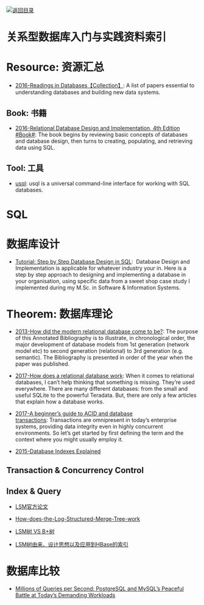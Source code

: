[![返回目录](https://parg.co/UGo)](https://parg.co/b4z) 
 
 


 


 


 




# 关系型数据库入门与实践资料索引


# Resource: 资源汇总

- [2016-Readings in Databases【Collection】](https://github.com/rxin/db-readings): A list of papers essential to understanding databases and building new data systems.


## Book: 书籍

- [2016-Relational Database Design and Implementation, 4th Edition #Book#](https://parg.co/bjE): The book begins by reviewing basic concepts of databases and database design, then turns to creating, populating, and retrieving data using SQL.


## Tool: 工具

- [usql](https://github.com/knq/usql): usql is a universal command-line interface for working with SQL databases.




# SQL




# 数据库设计



- [Tutorial: Step by Step Database Design in SQL](https://www.linkedin.com/pulse/tutorial-step-database-design-sql-david-mccaldin):  Database Design and Implementation is applicable for whatever industry your in. Here is a step by step approach to designing and implementing a database in your organisation, using specific data from a sweet shop case study I implemented during my M.Sc. in Software & Information Systems.


# Theorem: 数据库理论

- [2013-How did the modern relational database come to be?](https://www.linkedin.com/pulse/how-did-modern-relational-database-come-david-mccaldin): The purpose of this Annotated Bibliography is to illustrate, in chronological order, the major development of database models from 1st generation (network model etc) to second generation (relational) to 3rd generation (e.g. semantic). The Bibliography is presented in order of the year when the paper was published.


- [2017-How does a relational database work](http://coding-geek.com/how-databases-work/): When it comes to relational databases, I can’t help thinking that something is missing. They’re used everywhere. There are many different databases: from the small and useful SQLite to the powerful Teradata. But, there are only a few articles that explain how a database works.

- [2017-A beginner’s guide to ACID and database transactions](http://6me.us/OzSh): Transactions are omnipresent in today’s enterprise systems, providing data integrity even in highly concurrent environments. So let’s get started by first defining the term and the context where you might usually employ it.

- [2015-Database Indexes Explained](https://www.essentialsql.com/what-is-a-database-index/) 


## Transaction & Concurrency Control


## Index & Query

- [LSM官方论文](https://drive.wps.cn/view/l/ace64c0b315a47ec898c97b7c06a255e)

- [How-does-the-Log-Structured-Merge-Tree-work](https://www.quora.com/How-does-the-Log-Structured-Merge-Tree-work)

- [LSM树 VS B+树](http://blog.csdn.net/dbanote/article/details/8897599)


- [LSM树由来、设计思想以及应用到HBase的索引](http://www.cnblogs.com/yanghuahui/p/3483754.html)


# 数据库比较

- [Millions of Queries per Second: PostgreSQL and MySQL’s Peaceful Battle at Today’s Demanding Workloads](https://www.percona.com/blog/2017/01/06/millions-queries-per-second-postgresql-and-mysql-peaceful-battle-at-modern-demanding-workloads/?utm_source=tuicool&utm_medium=referral)